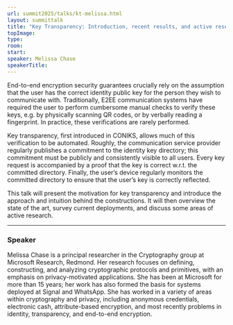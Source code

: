 ```yaml
---
url: summit2025/talks/kt-melissa.html
layout: summittalk
title: "Key Transparency: Introduction, recent results, and active research areas"
topImage:
type:
room:
start:
speaker: Melissa Chase
speakerTitle:
---
```


<div class="font-google font-medium">

End-to-end encryption security guarantees crucially rely on the assumption that
the user has the correct identity public key for the person they wish to
communicate with. Traditionally, E2EE communication systems have required the
user to perform cumbersome manual checks to verify these keys, e.g. by
physically scanning QR codes, or by verbally reading a fingerprint. In practice,
these verifications are rarely performed.

Key transparency, first introduced in CONIKS, allows much of this verification
to be automated. Roughly, the communication service provider regularly publishes
a commitment to the identity key directory; this commitment must be publicly and
consistently visible to all users. Every key request is accompanied by a proof
that the key is correct w.r.t. the committed directory. Finally, the user’s
device regularly monitors the committed directory to ensure that the user’s key
is correctly reflected.

This talk will present the motivation for key transparency and introduce the
approach and intuition behind the constructions. It will then overview the state
of the art, survey current deployments, and discuss some areas of active
research.

---

### Speaker

Melissa Chase is a principal researcher in the Cryptography group at Microsoft
Research, Redmond. Her research focuses on defining, constructing, and analyzing
cryptographic protocols and primitives, with an emphasis on privacy-motivated
applications. She has been at Microsoft for more than 15 years; her work has
also formed the basis for systems deployed at Signal and WhatsApp. She has
worked in a variety of areas within cryptography and privacy, including
anonymous credentials, electronic cash, attribute-based encryption, and most
recently problems in identity, transparency, and end-to-end encryption.

</div>
